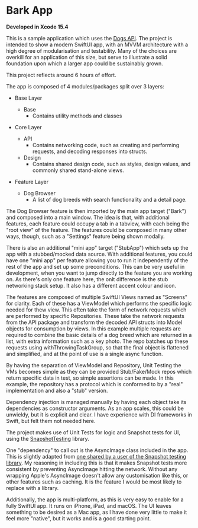 # Bark App

**Developed in Xcode 15.4**

This is a sample application which uses the [Dogs API](https://dog.ceo/dog-api/). The project is intended to show a modern SwiftUI app, with an MVVM architecture with a high degree of modularisation and testability. Many of the choices are overkill for an application of this size, but serve to illustrate a solid foundation upon which a larger app could be sustainably grown.

This project reflects around 6 hours of effort.

The app is composed of 4 modules/packages split over 3 layers:

- Base Layer
	- Base
		- Contains utility methods and classes
	
- Core Layer
	- API
		- Contains networking code, such as creating and performing requests, and decoding responses into structs.
	- Design
		- Contains shared design code, such as styles, design values, and commonly shared stand-alone views.
	
- Feature Layer
	- Dog Browser
		- A list of dog breeds with search functionality and a detail page.
	
The Dog Browser feature is then imported by the main app target ("Bark") and composed into a main window. The idea is that, with additional features, each feature could occupy a tab in a tabview, with each being the "root view" of the feature. The features could be composed in many other ways, though, such as a "Settings" feature being shown modally.

There is also an additional "mini app" target ("StubApp") which sets up the app with a stubbed/mocked data source. With additional features, you could have one "mini app" per feature allowing you to run it independently of the rest of the app and set up some preconditions. This can be very useful in development, when you want to jump directly to the feature you are working on. As there's only one feature here, the onlt difference is the stub networking stack setup. It also has a different accent colour and icon.

The features are composed of multiple SwiftUI Views named as "Screens" for clarity. Each of these has a ViewModel which performs the specific logic needed for thew view. This often take the form of network requests which are performed by specific Repositories. These take the network requests from the API package and transform the decoded API structs into Model objects for consumption by views. In this example multiple requests are required to combine the basic details of a dog breed which are returned in a list, with extra information such as a key photo. The repo batches up these requests using withThrowingTaskGroup, so that the final object is flattened and simplified, and at the point of use is a single async function.

By having the separation of ViewModel and Repository, Unit Testing the VMs becomes simple as they can be provided Stub/Fake/Mock repos which return specific data in test, so simple assertions can be made. In this example, the repository has a protocol which is conformed to by a "real" implementation and also a "stub" version.

Dependency injection is managed manually by having each object take its dependencies as constructor arguments. As an app scales, this could be unwieldy, but it is explicit and clear. I have experience with DI frameworks in Swift, but felt them not needed here.

The project makes use of Unit Tests for logic and Snapshot tests for UI, using the [SnapshotTesting](https://github.com/pointfreeco/swift-snapshot-testing) library.

One "dependency" to call out is the AsyncImage class included in the app. This is slightly adapted from [one shared by a user of the Snapshot testing library](https://github.com/pointfreeco/swift-snapshot-testing/issues/701#issuecomment-1440979736). My reasoning in including this is that it makes Snapshot tests more consistent by preventing AsyncImage hitting the network. Without any wrapping Apple's AsyncImage doesn't allow any customisation like this, or other features such as caching. It is the feature I would be most likely to replace with a library.

Additionally, the app is multi-platform, as this is very easy to enable for a fully SwiftUI app. It runs on iPhone, iPad, and macOS. The UI leaves something to be desired as a Mac app, as I have done very little to make it feel more "native", but it works and is a good starting point.
